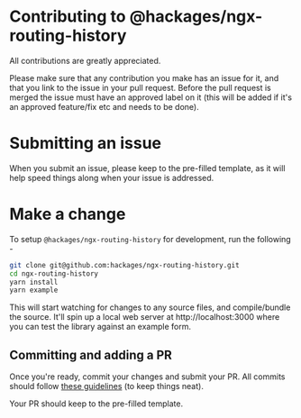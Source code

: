 # Contributing to @hackages/ngx-routing-history

All contributions are greatly appreciated.

Please make sure that any contribution you make has an issue for it, and that you link to the issue in your pull request. Before the pull request is merged the issue must have an approved label on it (this will be added if it's an approved feature/fix etc and needs to be done).

# Submitting an issue

When you submit an issue, please keep to the pre-filled template, as it will help speed things along when your issue is addressed.

# Make a change

To setup `@hackages/ngx-routing-history` for development, run the following -

```bash
git clone git@github.com:hackages/ngx-routing-history.git
cd ngx-routing-history
yarn install
yarn example
```

This will start watching for changes to any source files, and compile/bundle the source. It'll spin up a local web server at http://localhost:3000 where you can test the library against an example form.

## Committing and adding a PR

Once you're ready, commit your changes and submit your PR. All commits should follow [these guidelines](https://github.com/angular/angular/blob/master/CONTRIBUTING.md#commit) (to keep things neat).

Your PR should keep to the pre-filled template.
